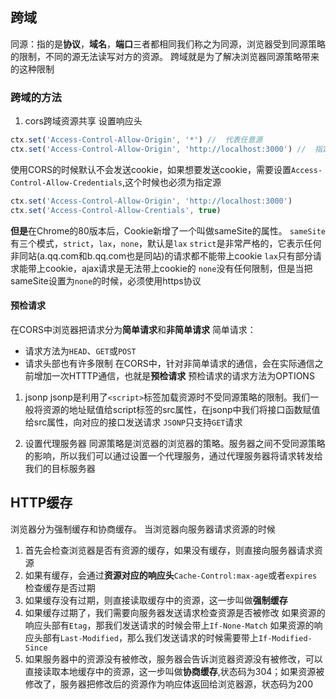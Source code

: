 ## 跨域
同源：指的是**协议**，**域名**，**端口**三者都相同我们称之为同源，浏览器受到同源策略的限制，不同的源无法读写对方的资源。
跨域就是为了解决浏览器同源策略带来的这种限制
### 跨域的方法
1. cors跨域资源共享
设置响应头
```js
ctx.set('Access-Control-Allow-Origin', '*') //  代表任意源
ctx.set('Access-Control-Allow-Origin', 'http://localhost:3000') //  指定源
```
使用CORS的时候默认不会发送cookie，如果想要发送cookie，需要设置`Access-Control-Allow-Credentials`,这个时候也必须为指定源
```js
ctx.set('Access-Control-Allow-Origin', 'http://localhost:3000')
ctx.set('Access-Control-Allow-Crentials', true)
```
**但是**在Chrome的80版本后，Cookie新增了一个叫做sameSite的属性。
`sameSite`有三个模式，`strict`，`lax`，`none`，默认是`lax`
`strict`是非常严格的，它表示任何非同站(a.qq.com和b.qq.com也是同站)的请求都不能带上cookie
`lax`只有部分请求能带上cookie，ajax请求是无法带上cookie的
`none`没有任何限制，但是当把sameSite设置为`none`的时候，必须使用https协议
#### 预检请求
在CORS中浏览器把请求分为**简单请求**和**非简单请求**
简单请求：
+ 请求方法为`HEAD`、`GET`或`POST`
+ 请求头部也有许多限制
在CORS中，针对非简单请求的通信，会在实际通信之前增加一次HTTTP通信，也就是**预检请求**
预检请求的请求方法为OPTIONS
1. jsonp
jsonp是利用了`<script>`标签加载资源时不受同源策略的限制。我们一般将资源的地址赋值给script标签的src属性，在jsonp中我们将接口函数赋值给src属性，向对应的接口发送请求
`JSONP`只支持`GET`请求

3. 设置代理服务器
同源策略是浏览器的浏览器的策略。服务器之间不受同源策略的影响，所以我们可以通过设置一个代理服务，通过代理服务器将请求转发给我们的目标服务器

## HTTP缓存
浏览器分为强制缓存和协商缓存。 当浏览器向服务器请求资源的时候
1. 首先会检查浏览器是否有资源的缓存，如果没有缓存，则直接向服务器请求资源
2. 如果有缓存，会通过**资源对应的响应头**`Cache-Control:max-age`或者`expires`检查缓存是否过期
3. 如果缓存没有过期，则直接读取缓存中的资源，这一步叫做**强制缓存**
4. 如果缓存过期了，我们需要向服务器发送请求检查资源是否被修改
   如果资源的响应头部有`Etag`，那我们发送请求的时候会带上`If-None-Match`
   如果资源的响应头部有`Last-Modified`，那么我们发送请求的时候需要带上`If-Modified-Since`
5. 如果服务器中的资源没有被修改，服务器会告诉浏览器资源没有被修改，可以直接读取本地缓存中的资源，这一步叫做**协商缓存**,状态码为304；如果资源被修改了，服务器把修改后的资源作为响应体返回给浏览器源，状态码为200

